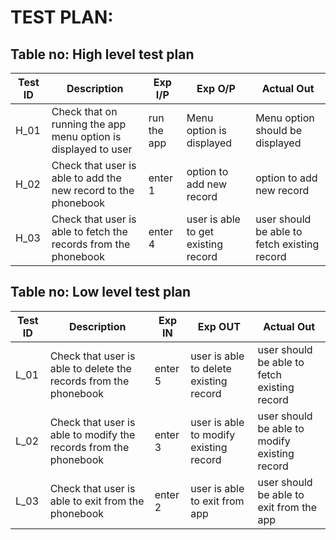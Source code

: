 # TEST PLAN:

## Table no: High level test plan

| **Test ID** | **Description**                                               | **Exp I/P** |           **Exp O/P**             |             **Actual Out**                 |
|-------------|---------------------------------------------------------------|-------------|-----------------------------------|--------------------------------------------|
|  H_01       |Check that on running the app menu option is displayed to user | run the app |     Menu option is displayed      |     Menu option should be displayed        |
|  H_02       |Check that user is able to add the new record to the phonebook |   enter 1   |     option to add new record      |        option to add new record            |
|  H_03       |Check that user is able to fetch the records from the phonebook|   enter 4   |user is able to get existing record|user should be able to fetch existing record|

## Table no: Low level test plan

| **Test ID** | **Description**                                                | **Exp IN** | **Exp OUT**                       |                 **Actual Out**                 |
|-------------|----------------------------------------------------------------|------------|-----------------------------------|------------------------------------------------|
|  L_01       |Check that user is able to delete the records from the phonebook|  enter 5   |user is able to delete existing record|user should be able to fetch existing record |
|  L_02       |Check that user is able to modify the records from the phonebook|  enter 3   |user is able to modify existing record|user should be able to modify existing record|
|  L_03       |Check that user is able to exit from the phonebook              |  enter 2   |    user is able to exit from app     |user should be able to exit from the app     |
